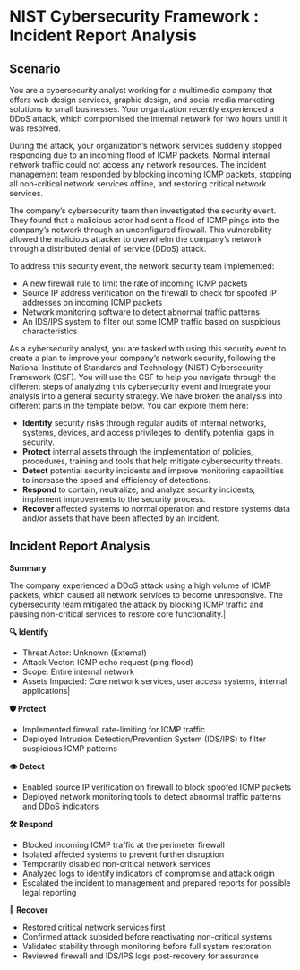 # NIST Cybersecurity Framework : Incident Report Analysis

## Scenario

You are a cybersecurity analyst working for a multimedia company that offers web design services, graphic design, and social media marketing solutions to small businesses. Your organization recently experienced a DDoS attack, which compromised the internal network for two hours until it was resolved.

During the attack, your organization’s network services suddenly stopped responding due to an incoming flood of ICMP packets. Normal internal network traffic could not access any network resources. The incident management team responded by blocking incoming ICMP packets, stopping all non-critical network services offline, and restoring critical network services. 

The company’s cybersecurity team then investigated the security event. They found that a malicious actor had sent a flood of ICMP pings into the company’s network through an unconfigured firewall. This vulnerability allowed the malicious attacker to overwhelm the company’s network through a distributed denial of service (DDoS) attack. 

To address this security event, the network security team implemented: 

  * A new firewall rule to limit the rate of incoming ICMP packets
  * Source IP address verification on the firewall to check for spoofed IP addresses on incoming ICMP packets
  * Network monitoring software to detect abnormal traffic patterns
  * An IDS/IPS system to filter out some ICMP traffic based on suspicious characteristics

As a cybersecurity analyst, you are tasked with using this security event to create a plan to improve your company’s network security, following the National Institute of Standards and Technology (NIST) Cybersecurity Framework (CSF). You will use the CSF to help you navigate through the different steps of analyzing this cybersecurity event and integrate your analysis into a general security strategy. We have broken the analysis into different parts in the template below. You can explore them here:

  * **Identify** security risks through regular audits of internal networks, systems, devices, and access privileges to identify potential gaps in security.
  * **Protect** internal assets through the implementation of policies, procedures, training and tools that help mitigate cybersecurity threats.
  * **Detect** potential security incidents and improve monitoring capabilities to increase the speed and efficiency of detections.
  * **Respond** to contain, neutralize, and analyze security incidents; implement improvements to the security process.
  * **Recover** affected systems to normal operation and restore systems data and/or assets that have been affected by an incident.

## Incident Report Analysis

**Summary**

The company experienced a DDoS attack using a high volume of ICMP packets, which caused all network services to become unresponsive. The cybersecurity team mitigated the attack by blocking ICMP traffic and pausing non-critical services to restore core functionality.|

**🔍 Identify** 
  * Threat Actor: Unknown (External)
  * Attack Vector: ICMP echo request (ping flood)
  * Scope: Entire internal network
  * Assets Impacted: Core network services, user access systems, internal applications|

**🛡 Protect**
  * Implemented firewall rate-limiting for ICMP traffic
  * Deployed Intrusion Detection/Prevention System (IDS/IPS) to filter suspicious ICMP patterns

**👁 Detect** 
  * Enabled source IP verification on firewall to block spoofed ICMP packets
  * Deployed network monitoring tools to detect abnormal traffic patterns and DDoS indicators

**🛠 Respond**  
  * Blocked incoming ICMP traffic at the perimeter firewall
  * Isolated affected systems to prevent further disruption
  * Temporarily disabled non-critical network services
  * Analyzed logs to identify indicators of compromise and attack origin
  * Escalated the incident to management and prepared reports for possible legal reporting

**🔄 Recover** 
  * Restored critical network services first
  * Confirmed attack subsided before reactivating non-critical systems
  * Validated stability through monitoring before full system restoration
  * Reviewed firewall and IDS/IPS logs post-recovery for assurance





